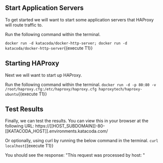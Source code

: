 ## Start Application Servers
To get started we will want to start some application servers that HAProxy will route traffic to.

Run the following command within the terminal.

`docker run -d katacoda/docker-http-server; docker run -d katacoda/docker-http-server`{{execute T1}}

## Starting HAProxy
Next we will want to start up HAProxy.

Run the following command within the terminal.
`docker run -d -p 80:80 -v /root/haproxy.cfg:/etc/haproxy/haproxy.cfg haproxytech/haproxy-ubuntu`{{execute T1}}

## Test Results
Finally, we can test the results.  You can view this in your browser at the following URL:
https://[[HOST_SUBDOMAIN]]-80-[[KATACODA_HOST]].environments.katacoda.com/ 

Or optionally, using curl by running the below command in the terminal. 
`curl localhost`{{execute T1}}


You should see the response:
"This request was processed by host: <docker container id>"

